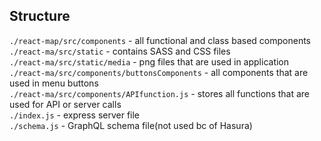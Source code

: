 
## Structure

`./react-map/src/components` - all functional and class based components <br />
`./react-ma/src/static` - contains SASS and CSS files <br />
`./react-ma/src/static/media` - png files that are used in application <br />
`./react-ma/src/components/buttonsComponents` - all components that are used in menu buttons <br />
`./react-ma/src/components/APIfunction.js` - stores all functions that are used for API or server calls <br />
`./index.js` - express server file <br />
`./schema.js` - GraphQL schema file(not used bc of Hasura) <br />
